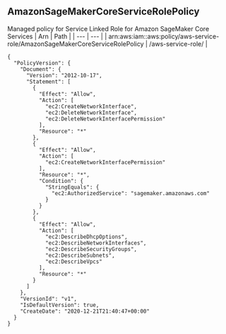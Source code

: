 
## AmazonSageMakerCoreServiceRolePolicy
Managed policy for Service Linked Role for Amazon SageMaker Core Services
| Arn | Path |
| --- | --- |
| arn:aws:iam::aws:policy/aws-service-role/AmazonSageMakerCoreServiceRolePolicy | /aws-service-role/ |
```
{
  "PolicyVersion": {
    "Document": {
      "Version": "2012-10-17",
      "Statement": [
        {
          "Effect": "Allow",
          "Action": [
            "ec2:CreateNetworkInterface",
            "ec2:DeleteNetworkInterface",
            "ec2:DeleteNetworkInterfacePermission"
          ],
          "Resource": "*"
        },
        {
          "Effect": "Allow",
          "Action": [
            "ec2:CreateNetworkInterfacePermission"
          ],
          "Resource": "*",
          "Condition": {
            "StringEquals": {
              "ec2:AuthorizedService": "sagemaker.amazonaws.com"
            }
          }
        },
        {
          "Effect": "Allow",
          "Action": [
            "ec2:DescribeDhcpOptions",
            "ec2:DescribeNetworkInterfaces",
            "ec2:DescribeSecurityGroups",
            "ec2:DescribeSubnets",
            "ec2:DescribeVpcs"
          ],
          "Resource": "*"
        }
      ]
    },
    "VersionId": "v1",
    "IsDefaultVersion": true,
    "CreateDate": "2020-12-21T21:40:47+00:00"
  }
}
```
